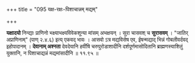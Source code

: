 +++
title = "095 यक्ष-रक्षः-पिशाचान्नम् मद्यम्"

+++


**यक्षादयो** निन्द्याः प्राणिनो भक्ष्याभक्ष्यविवेकशून्या मांसम् अभक्षयन् । सुरा चासवश् च **सुरासवम्** । "जातिर् अप्राणिनाम्" (पाण् २.४.६) इत्य् एकवद् भावः । आसवो ऽत्र मद्यविसेष एव, ईषन्मद्याद् भिन्नं गोबलीवर्दवद् इहोपादानम् । **देवानाम् अश्नता** देवदेयानि हवींषि चरुपुरोडाशादीनि दर्शपूर्णमासोदितानि ब्राह्मणस्याशितुं युक्तानि, न पिशाचाद्यन्नं मद्यमांसादीनि ॥ ११.९५ ॥